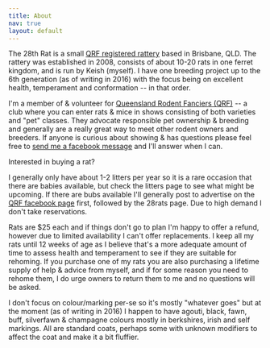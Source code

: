 ```yaml
---
title: About
nav: true
layout: default
---
```


The 28th Rat is a small [QRF registered rattery](http://qrf.org.au) based in Brisbane, QLD. The rattery was established in 2008, consists of about 10-20 rats in one ferret kingdom, and is run by Keish (myself). I have one breeding project up to the 6th generation (as of writing in 2016) with the focus being on excellent health, temperament and conformation -- in that order.

I'm a member of & volunteer for [Queensland Rodent Fanciers (QRF)](http://qrf.org.au/) -- a club where you can enter rats & mice in shows consisting of both varieties and "pet" classes. They advocate responsible pet ownership & breeding and generally are a really great way to meet other rodent owners and breeders. If anyone is curious about showing & has questions please feel free to [send me a facebook message](http://www.facebook.com/28rats) and I'll answer when I can.

Interested in buying a rat?

I generally only have about 1-2 litters per year so it is a rare occasion that there are babies available, but check the litters page to see what might be upcoming. If there are bubs available I'll generally post to advertise on the [QRF facebook page](http://qrf.org.au) first, followed by the 28rats page. Due to high demand I don't take reservations.

Rats are $25 each and if things don't go to plan I'm happy to offer a refund, however due to limited availability I can't offer replacements. I keep all my rats until 12 weeks of age as I believe that's a more adequate amount of time to assess health and temperament to see if they are suitable for rehoming. If you purchase one of my rats you are also purchasing a lifetime supply of help & advice from myself, and if for some reason you need to rehome them, I do urge owners to return them to me and no questions will be asked.

I don't focus on colour/marking per-se so it's mostly "whatever goes" but at the moment (as of writing in 2016) I happen to have agouti, black, fawn, buff, silverfawn & champagne colours mostly in berkshires, irish and self markings. All are standard coats, perhaps some with unknown modifiers to affect the coat and make it a bit fluffier. 